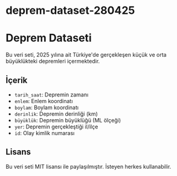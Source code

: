 # deprem-dataset-280425
# Deprem Dataseti

Bu veri seti, 2025 yılına ait Türkiye'de gerçekleşen küçük ve orta büyüklükteki depremleri içermektedir.

## İçerik
- `tarih_saat`: Depremin zamanı
- `enlem`: Enlem koordinatı
- `boylam`: Boylam koordinatı
- `derinlik`: Depremin derinliği (km)
- `büyüklük`: Depremin büyüklüğü (ML ölçeği)
- `yer`: Depremin gerçekleştiği il/ilçe
- `id`: Olay kimlik numarası

## Lisans
Bu veri seti MIT lisansı ile paylaşılmıştır. İsteyen herkes kullanabilir.
